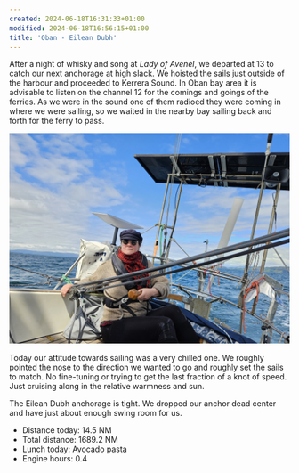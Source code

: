 ```yaml
---
created: 2024-06-18T16:31:33+01:00
modified: 2024-06-18T16:56:15+01:00
title: 'Oban - Eilean Dubh'
---
```


After a night of whisky and song at _Lady of Avenel_, we departed at 13 to catch our next anchorage at high slack. We hoisted the sails just outside of the harbour and proceeded to Kerrera Sound. In Oban bay area it is advisable to listen on the channel 12 for the comings and goings of the ferries. As we were in the sound one of them radioed they were coming in where we were sailing, so we waited in the nearby bay sailing back and forth for the ferry to pass. 

![Image](../2024/b74ca7b4f31c4d73149c4c642f6e6c53.jpg) 

Today our attitude towards sailing was a very chilled one. We roughly pointed the nose to the direction we wanted to go and roughly set the sails to match. No fine-tuning or trying to get the last fraction of a knot of speed. Just cruising along in the relative warmness and sun.

The Eilean Dubh anchorage is tight. We dropped our anchor dead center and have just about enough swing room for us. 

 * Distance today: 14.5 NM
 * Total distance: 1689.2 NM
 * Lunch today: Avocado pasta
 * Engine hours: 0.4
